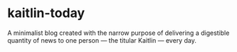 # kaitlin-today
A minimalist blog created with the narrow purpose of delivering a digestible quantity of news to one person &mdash; the titular Kaitlin &mdash; every day.

